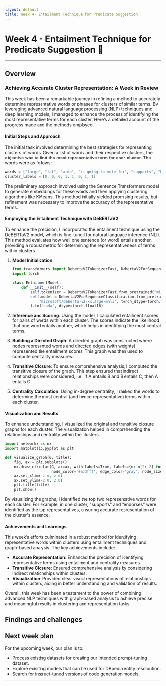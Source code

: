 ```yaml
---
layout: default
title: Week 4- Entailment Technique for Predicate Suggestion
---
```


# Week 4 - Entailment Technique for Predicate Suggestion 🔬

---

## Overview

### Achieving Accurate Cluster Representation: A Week in Review

This week has been a remarkable journey in refining a method to accurately determine representative words or phrases for clusters of similar terms. By leveraging advanced natural language processing (NLP) techniques and deep learning models, I managed to enhance the process of identifying the most representative terms for each cluster. Here’s a detailed account of the progress made and the methods employed.

#### Initial Steps and Approach

The initial task involved determining the best strategies for representing clusters of words. Given a list of words and their respective clusters, the objective was to find the most representative term for each cluster. The words were as follows:

```python
words = ["large", "fat", "wide", "is going to vote for", "supports", "big", "endorses", "is very likely going to support"]
cluster_labels = [0, 0, 0, 1, 1, 0, 1, 1]
```

The preliminary approach involved using the Sentence Transformers model to generate embeddings for these words and then applying clustering algorithms like KMeans. This method initially yielded promising results, but refinement was necessary to improve the accuracy of the representative terms.

#### Employing the Entailment Technique with DeBERTaV2

To enhance the precision, I incorporated the entailment technique using the DeBERTaV2 model, which is fine-tuned for natural language inference (NLI). This method evaluates how well one sentence (or word) entails another, providing a robust metric for determining the representativeness of terms within clusters.

1. **Model Initialization**:
    ```python
    from transformers import DebertaV2TokenizerFast, DebertaV2ForSequenceClassification
    import torch

    class EntailmentModel:
        def __init__(self):
            self.tokenizer = DebertaV2TokenizerFast.from_pretrained("microsoft/deberta-v2-xxlarge-mnli")
            self.model = DebertaV2ForSequenceClassification.from_pretrained(
                "microsoft/deberta-v2-xxlarge-mnli", torch_dtype=torch.float16
            ).to('cuda', dtype=torch.float16)
    ```

2. **Inference and Scoring**:
    Using the model, I calculated entailment scores for pairs of words within each cluster. The scores indicate the likelihood that one word entails another, which helps in identifying the most central terms.

3. **Building a Directed Graph**:
    A directed graph was constructed where nodes represented words and directed edges (with weights) represented the entailment scores. This graph was then used to compute centrality measures.

4. **Transitive Closure**:
    To ensure comprehensive analysis, I computed the transitive closure of the graph. This step ensured that indirect relationships were considered, i.e., if A entails B and B entails C, then A entails C.

5. **Centrality Calculation**:
    Using in-degree centrality, I ranked the words to determine the most central (and hence representative) terms within each cluster.

#### Visualization and Results

To enhance understanding, I visualized the original and transitive closure graphs for each cluster. The visualization helped in comprehending the relationships and centrality within the clusters.

```python
import networkx as nx
import matplotlib.pyplot as plt

def visualize_graph(G, title):
    fig, ax = plt.subplots()
    nx.draw_circular(G, ax=ax, with_labels=True, labels={n: n[2:-2] for n in G.nodes()},
                     node_color='#addfff', edge_color='gray', node_size=2000, arrowsize=20)
    ax.set_xlim(-2.0, 2.0)
    ax.set_ylim(-2.0, 2.0)
    plt.title(title)
    plt.show()
```

By visualizing the graphs, I identified the top two representative words for each cluster. For example, in one cluster, "supports" and "endorses" were identified as the top representatives, ensuring accurate representation of the cluster's essence.

#### Achievements and Learnings

This week’s efforts culminated in a robust method for identifying representative words within clusters using entailment techniques and graph-based analysis. The key achievements include:
- **Accurate Representation**: Enhanced the precision of identifying representative terms using entailment and centrality measures.
- **Transitive Closure**: Ensured comprehensive analysis by considering indirect relationships within clusters.
- **Visualization**: Provided clear visual representations of relationships within clusters, aiding in better understanding and validation of results.

Overall, this week has been a testament to the power of combining advanced NLP techniques with graph-based analysis to achieve precise and meaningful results in clustering and representation tasks.


## Findings and challenges


## Next week plan
For the upcoming week, our plan is to:
- Process existing datasets for creating our intended prompt-tuning dataset.
- Explore exisiting models that can be used for DBpedia entity resoloution. 
- Search for instruct-tuned versions of code generation models. 


----
[StarCoder models by BigCode]: https://huggingface.co/bigcode
[dedicated repo directory]: https://github.com/dbpedia/neural-qa/tree/gsoc-mehrzad/gsoc/mehrzad


